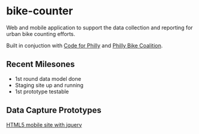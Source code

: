 bike-counter
============

Web and mobile application to support the data collection and reporting for urban bike counting efforts.  

Built in conjuction with [Code for Philly](http://codeforphilly.org/projects/Philly_Bike_Coalition_Survey_App) and [Philly Bike Coalition](http://www.bicyclecoalition.org/).

## Recent Milesones
* 1st round data model done
* Staging site up and running
* 1st prototype testable

## Data Capture Prototypes
[HTML5 mobile site with jquery](http://bikecounter.traklis.com/mockups/joe/mockup1.html)

